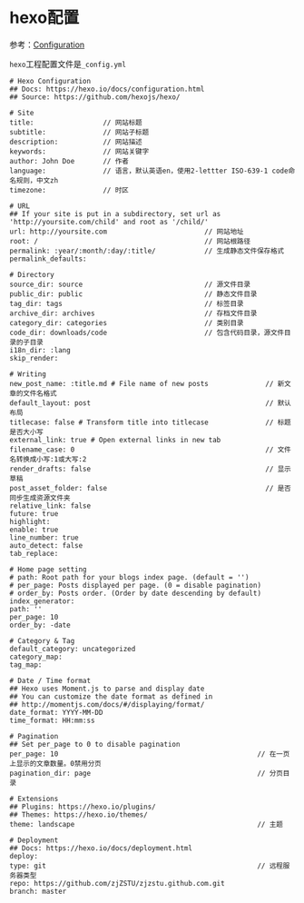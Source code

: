 
# hexo配置

参考：[Configuration](https://hexo.io/docs/configuration)

`hexo`工程配置文件是`_config.yml`

    # Hexo Configuration
    ## Docs: https://hexo.io/docs/configuration.html
    ## Source: https://github.com/hexojs/hexo/

    # Site
    title:                 // 网站标题
    subtitle:              // 网站子标题
    description:           // 网站描述
    keywords:              // 网站关键字
    author: John Doe       // 作者
    language:              // 语言，默认英语en，使用2-lettter ISO-639-1 code命名规则，中文zh
    timezone:              // 时区

    # URL
    ## If your site is put in a subdirectory, set url as 'http://yoursite.com/child' and root as '/child/'
    url: http://yoursite.com                        // 网站地址
    root: /                                         // 网站根路径
    permalink: :year/:month/:day/:title/            // 生成静态文件保存格式
    permalink_defaults:

    # Directory
    source_dir: source                              // 源文件目录
    public_dir: public                              // 静态文件目录
    tag_dir: tags                                   // 标签目录
    archive_dir: archives                           // 存档文件目录
    category_dir: categories                        // 类别目录
    code_dir: downloads/code                        // 包含代码目录，源文件目录的子目录
    i18n_dir: :lang
    skip_render:

    # Writing
    new_post_name: :title.md # File name of new posts              // 新文章的文件名格式
    default_layout: post                                           // 默认布局
    titlecase: false # Transform title into titlecase              // 标题是否大小写
    external_link: true # Open external links in new tab
    filename_case: 0                                               // 文件名转换成小写:1或大写:2
    render_drafts: false                                           // 显示草稿
    post_asset_folder: false                                       // 是否同步生成资源文件夹
    relative_link: false
    future: true
    highlight:
    enable: true
    line_number: true
    auto_detect: false
    tab_replace:
    
    # Home page setting
    # path: Root path for your blogs index page. (default = '')
    # per_page: Posts displayed per page. (0 = disable pagination)
    # order_by: Posts order. (Order by date descending by default)
    index_generator:
    path: ''
    per_page: 10
    order_by: -date
    
    # Category & Tag
    default_category: uncategorized
    category_map:
    tag_map:

    # Date / Time format
    ## Hexo uses Moment.js to parse and display date
    ## You can customize the date format as defined in
    ## http://momentjs.com/docs/#/displaying/format/
    date_format: YYYY-MM-DD
    time_format: HH:mm:ss

    # Pagination
    ## Set per_page to 0 to disable pagination
    per_page: 10                                                 // 在一页上显示的文章数量。0禁用分页
    pagination_dir: page                                         // 分页目录

    # Extensions
    ## Plugins: https://hexo.io/plugins/
    ## Themes: https://hexo.io/themes/
    theme: landscape                                             // 主题

    # Deployment
    ## Docs: https://hexo.io/docs/deployment.html
    deploy:
    type: git                                                    // 远程服务器类型
    repo: https://github.com/zjZSTU/zjzstu.github.com.git
    branch: master
